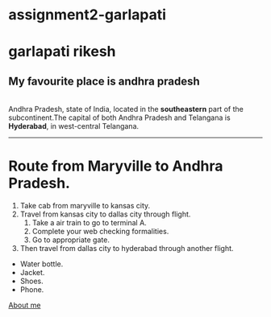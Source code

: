 # assignment2-garlapati
# garlapati rikesh
## My favourite place is andhra pradesh
<br> Andhra Pradesh, state of India, located in the **southeastern** part of the subcontinent.The capital of both Andhra Pradesh and Telangana is **Hyderabad**, in west-central Telangana.

---

# Route from Maryville to Andhra Pradesh.

1. Take cab from maryville to kansas city.
2. Travel from kansas city to dallas city through flight.
    1. Take a air train to go to terminal A.
    2. Complete your web checking formalities.
    3. Go to appropriate gate.
3. Then travel from dallas city to hyderabad through another flight.

* Water bottle.
* Jacket.
* Shoes.
* Phone.

[About me](https://github.com/rikeshg/assignment2-garlapati/blob/main/AboutMe.md)